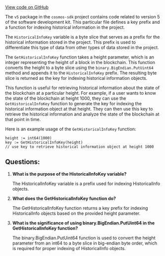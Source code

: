 [View code on GitHub](https://github.com/cosmos/cosmos-sdk/blob/main/x/staking/migrations/v5/keys.go)

The `v5` package in the `cosmos-sdk` project contains code related to version 5 of the software development kit. This particular file defines a key prefix and a function for indexing historical information in the project.

The `HistoricalInfoKey` variable is a byte slice that serves as a prefix for the historical information stored in the project. This prefix is used to differentiate this type of data from other types of data stored in the project.

The `GetHistoricalInfoKey` function takes a height parameter, which is an integer representing the height of a block in the blockchain. This function converts the height to a byte slice using the `binary.BigEndian.PutUint64` method and appends it to the `HistoricalInfoKey` prefix. The resulting byte slice is returned as the key for indexing historical information objects.

This function is useful for retrieving historical information about the state of the blockchain at a particular height. For example, if a user wants to know the state of the blockchain at height 1000, they can use the `GetHistoricalInfoKey` function to generate the key for indexing the historical information object at that height. They can then use this key to retrieve the historical information and analyze the state of the blockchain at that point in time.

Here is an example usage of the `GetHistoricalInfoKey` function:

```
height := int64(1000)
key := GetHistoricalInfoKey(height)
// use key to retrieve historical information object at height 1000
```
## Questions: 
 1. **What is the purpose of the HistoricalInfoKey variable?**
    
    The HistoricalInfoKey variable is a prefix used for indexing HistoricalInfo objects.

2. **What does the GetHistoricalInfoKey function do?**
    
    The GetHistoricalInfoKey function returns a key prefix for indexing HistoricalInfo objects based on the provided height parameter.

3. **What is the significance of using binary.BigEndian.PutUint64 in the GetHistoricalInfoKey function?**
    
    The binary.BigEndian.PutUint64 function is used to convert the height parameter from an int64 to a byte slice in big-endian byte order, which is required for proper indexing of HistoricalInfo objects.